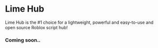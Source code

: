 # Lime Hub
Lime Hub is the #1 choice for a lightweight, powerful and easy-to-use and open source Roblox script hub! 
### Coming soon..
